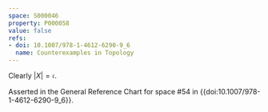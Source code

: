```yaml
---
space: S000046
property: P000058
value: false
refs:
- doi: 10.1007/978-1-4612-6290-9_6
  name: Counterexamples in Topology
---
```


Clearly $|X| = \mathfrak{c}$.

Asserted in the General Reference Chart for space #54 in
{{doi:10.1007/978-1-4612-6290-9_6}}.
